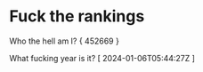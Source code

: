 # Fuck the rankings

Who the hell am I?
{ 452669 }

What fucking year is it?
[ 2024-01-06T05:44:27Z ]

